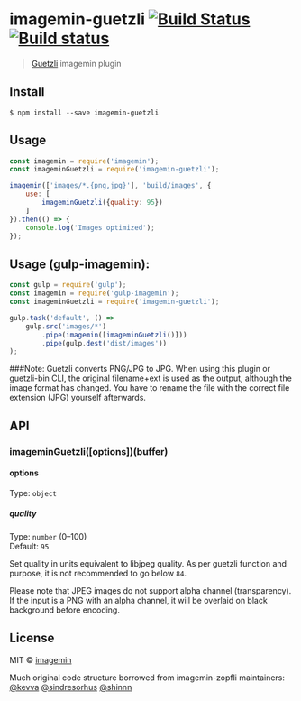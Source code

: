 # imagemin-guetzli [![Build Status](https://travis-ci.org/bradbaris/imagemin-guetzli.svg?branch=master)](https://travis-ci.org/bradbaris/imagemin-guetzli) [![Build status](https://ci.appveyor.com/api/projects/status/7wxmyhxee0i8b7d9/branch/master?svg=true)](https://ci.appveyor.com/project/bradbaris/imagemin-guetzli)

> [Guetzli](https://github.com/google/guetzli) imagemin plugin


## Install

```
$ npm install --save imagemin-guetzli
```


## Usage

```js
const imagemin = require('imagemin');
const imageminGuetzli = require('imagemin-guetzli');

imagemin(['images/*.{png,jpg}'], 'build/images', {
    use: [
        imageminGuetzli({quality: 95})
    ]
}).then(() => {
    console.log('Images optimized');
});
```

## Usage (gulp-imagemin):

```js
const gulp = require('gulp');
const imagemin = require('gulp-imagemin');
const imageminGuetzli = require('imagemin-guetzli');

gulp.task('default', () =>
    gulp.src('images/*')
        .pipe(imagemin([imageminGuetzli()]))
        .pipe(gulp.dest('dist/images'))
);
```

###Note: 
Guetzli converts PNG/JPG to JPG. When using this plugin or guetzli-bin CLI, the original filename+ext is used as the output, although the image format has changed. You have to rename the file with the correct file extension (JPG) yourself afterwards.

## API

### imageminGuetzli([options])(buffer)

#### options

Type: `object`

##### quality

Type: `number` (0–100)<br>
Default: `95`

Set quality in units equivalent to libjpeg quality. As per guetzli function and purpose, it is not recommended to go below `84`.

Please note that JPEG images do not support alpha channel (transparency). If the input is a PNG with an alpha channel, it will be overlaid on black background before encoding.


## License

MIT © [imagemin](https://github.com/imagemin)

Much original code structure borrowed from imagemin-zopfli maintainers: [@kevva](https://github.com/kevva) [@sindresorhus](https://github.com/sindresorhus) [@shinnn](https://github.com/shinnn)